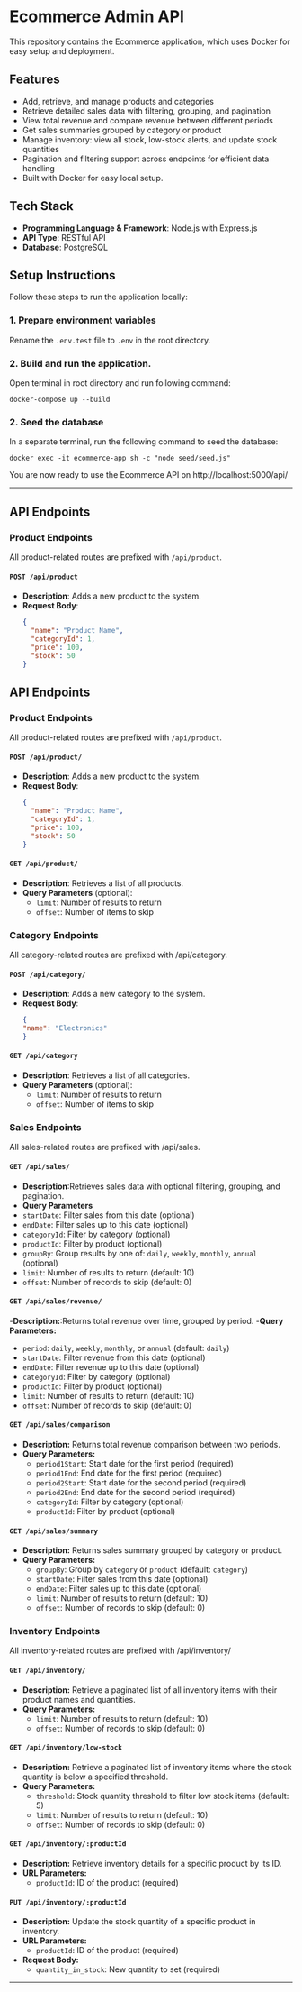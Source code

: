 # Ecommerce Admin API

This repository contains the Ecommerce application, which uses Docker for easy setup and deployment.

## Features

- Add, retrieve, and manage products and categories  
- Retrieve detailed sales data with filtering, grouping, and pagination  
- View total revenue and compare revenue between different periods  
- Get sales summaries grouped by category or product  
- Manage inventory: view all stock, low-stock alerts, and update stock quantities  
- Pagination and filtering support across endpoints for efficient data handling  
- Built with Docker for easy local setup.

## Tech Stack

- **Programming Language & Framework**: Node.js with Express.js  
- **API Type**: RESTful API  
- **Database**: PostgreSQL

## Setup Instructions

Follow these steps to run the application locally:

### 1. Prepare environment variables

Rename the `.env.test` file to `.env` in the root directory.

### 2.  Build and run the application.
Open terminal in root directory and run following command:

```docker-compose up --build```

### 2. Seed the database
In a separate terminal, run the following command to seed the database:

```docker exec -it ecommerce-app sh -c "node seed/seed.js"```

You are now ready to use the Ecommerce API on http://localhost:5000/api/

---

## API Endpoints

### Product Endpoints

All product-related routes are prefixed with `/api/product`.

#### `POST /api/product`
- **Description**: Adds a new product to the system.
- **Request Body**:
  ```json
  {
    "name": "Product Name",
    "categoryId": 1,
    "price": 100,
    "stock": 50
  }
  ```

## API Endpoints

### Product Endpoints

All product-related routes are prefixed with `/api/product`.

#### `POST /api/product/`
- **Description**: Adds a new product to the system.
- **Request Body**:
  ```json
  {
    "name": "Product Name",
    "categoryId": 1,
    "price": 100,
    "stock": 50
  }

#### `GET /api/product/`
- **Description**: Retrieves a list of all products.
- **Query Parameters** (optional):
  - `limit`: Number of results to return
  - `offset`: Number of items to skip

### Category Endpoints

All category-related routes are prefixed with /api/category.

#### `POST /api/category/`
- **Description**: Adds a new category to the system.
- **Request Body**:
  ```json
  {
  "name": "Electronics"
  }
  
#### `GET /api/category`
- **Description**: Retrieves a list of all categories.
- **Query Parameters** (optional):
  - `limit`: Number of results to return
  - `offset`: Number of items to skip

### Sales Endpoints

All sales-related routes are prefixed with /api/sales.

#### `GET /api/sales/`
- **Description**:Retrieves sales data with optional filtering, grouping, and pagination.
- **Query Parameters**
 - `startDate`: Filter sales from this date (optional)  
 - `endDate`: Filter sales up to this date (optional)  
 - `categoryId`: Filter by category (optional)  
 - `productId`: Filter by product (optional)  
 - `groupBy`: Group results by one of: `daily`, `weekly`, `monthly`, `annual` (optional)  
 - `limit`: Number of results to return (default: 10)  
 - `offset`: Number of records to skip (default: 0)  

#### `GET /api/sales/revenue/`
-**Description:**:Returns total revenue over time, grouped by period.
-**Query Parameters:**
 - `period`: `daily`, `weekly`, `monthly`, or `annual` (default: `daily`)  
 - `startDate`: Filter revenue from this date (optional)  
 - `endDate`: Filter revenue up to this date (optional)  
 - `categoryId`: Filter by category (optional)  
 - `productId`: Filter by product (optional)  
 - `limit`: Number of results to return (default: 10)  
 - `offset`: Number of records to skip (default: 0)  

#### `GET /api/sales/comparison`

- **Description:** Returns total revenue comparison between two periods.  
- **Query Parameters:**  
  - `period1Start`: Start date for the first period (required)  
  - `period1End`: End date for the first period (required)  
  - `period2Start`: Start date for the second period (required)  
  - `period2End`: End date for the second period (required)  
  - `categoryId`: Filter by category (optional)  
  - `productId`: Filter by product (optional)  

#### `GET /api/sales/summary`

- **Description:** Returns sales summary grouped by category or product.  
- **Query Parameters:**  
  - `groupBy`: Group by `category` or `product` (default: `category`)  
  - `startDate`: Filter sales from this date (optional)  
  - `endDate`: Filter sales up to this date (optional)  
  - `limit`: Number of results to return (default: 10)  
  - `offset`: Number of records to skip (default: 0)
 
 ### Inventory Endpoints

All inventory-related routes are prefixed with /api/inventory/

 #### `GET /api/inventory/`

- **Description:** Retrieve a paginated list of all inventory items with their product names and quantities.  
- **Query Parameters:**  
  - `limit`: Number of results to return (default: 10)  
  - `offset`: Number of records to skip (default: 0)  

#### `GET /api/inventory/low-stock`

- **Description:** Retrieve a paginated list of inventory items where the stock quantity is below a specified threshold.  
- **Query Parameters:**  
  - `threshold`: Stock quantity threshold to filter low stock items (default: 5)  
  - `limit`: Number of results to return (default: 10)  
  - `offset`: Number of records to skip (default: 0)  

#### `GET /api/inventory/:productId`

- **Description:** Retrieve inventory details for a specific product by its ID.  
- **URL Parameters:**  
  - `productId`: ID of the product (required)  

#### `PUT /api/inventory/:productId`

- **Description:** Update the stock quantity of a specific product in inventory.  
- **URL Parameters:**  
  - `productId`: ID of the product (required)  
- **Request Body:**  
  - `quantity_in_stock`: New quantity to set (required)  

---




